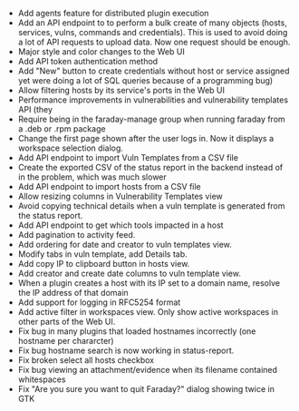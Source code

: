  * Add agents feature for distributed plugin execution
 * Add an API endpoint to to perform a bulk create of many objects (hosts,
services, vulns, commands and credentials). This is used to avoid doing a lot
of API requests to upload data. Now one request should be enough.
 * Major style and color changes to the Web UI
 * Add API token authentication method
 * Add "New" button to create credentials without host or service assigned yet
were doing a lot of SQL queries because of a programming bug)
 * Allow filtering hosts by its service's ports in the Web UI
 * Performance improvements in vulnerabilities and vulnerability templates API (they
 * Require being in the faraday-manage group when running faraday from a .deb or .rpm package
 * Change the first page shown after the user logs in. Now it displays a workspace
selection dialog.
 * Add API endpoint to import Vuln Templates from a CSV file
 * Create the exported CSV of the status report in the backend instead of in the
problem, which was much slower
 * Add API endpoint to import hosts from a CSV file
 * Allow resizing columns in Vulnerability Templates view
 * Avoid copying technical details when a vuln template is generated from the status report.
 * Add API endpoint to get which tools impacted in a host
 * Add pagination to activity feed.
 * Add ordering for date and creator to vuln templates view.
 * Modify tabs in vuln template, add Details tab.
 * Add copy IP to clipboard button in hosts view.
 * Add creator and create date columns to vuln template view.
 * When a plugin creates a host with its IP set to a domain name,
   resolve the IP address of that domain
 * Add support for logging in RFC5254 format
 * Add active filter in workspaces view. Only show active workspaces
   in other parts of the Web UI.
 * Fix bug in many plugins that loaded hostnames incorrectly (one hostname per chararcter)
 * Fix bug hostname search is now working in status-report.
 * Fix broken select all hosts checkbox
 * Fix bug viewing an attachment/evidence when its filename contained whitespaces
 * Fix "Are you sure you want to quit Faraday?" dialog showing twice in GTK
